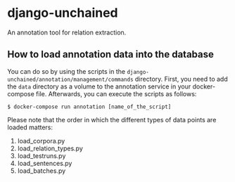 # django-unchained
An annotation tool for relation extraction.

## How to load annotation data into the database
You can do so by using the scripts in the `django-unchained/annotation/management/commands` directory.
First, you need to add the `data` directory as a volume to the annotation service in your docker-compose file.
Afterwards, you can execute the scripts as follows:
```
$ docker-compose run annotation [name_of_the_script]
```

Please note that the order in which the different types of data points are loaded matters:
1. load_corpora.py
2. load_relation_types.py
3. load_testruns.py
4. load_sentences.py
5. load_batches.py
